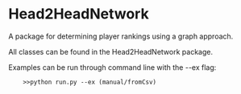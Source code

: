 # Head2HeadNetwork
A package for determining player rankings using a graph approach.

All classes can be found in the Head2HeadNetwork package.

Examples can be run through command line with the --ex flag:
```
	>>python run.py --ex (manual/fromCsv)
```
